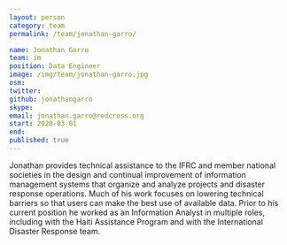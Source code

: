 ```yaml
---
layout: person
category: team
permalink: /team/jonathan-garro/

name: Jonathan Garro
team: im
position: Data Engineer
image: /img/team/jonathan-garro.jpg
osm:
twitter:
github: jonathangarro
skype:
email: jonathan.garro@redcross.org
start: 2020-03-01
end:
published: true
---
```


Jonathan provides technical assistance to the IFRC and member national societies in the design and continual improvement of information management systems that organize and analyze projects and disaster response operations. Much of his work focuses on lowering technical barriers so that users can make the best use of available data. Prior to his current position he worked as an Information Analyst in multiple roles, including with the Haiti Assistance Program and with the International Disaster Response team.
